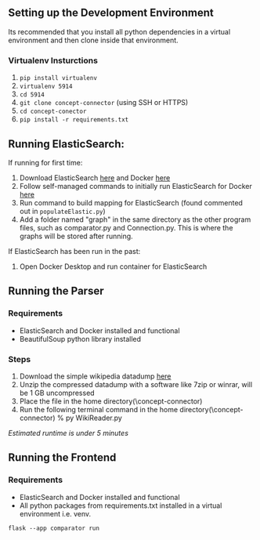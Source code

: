 
## Setting up the Development Environment
Its recommended that you install all python dependencies in a virtual environment and then clone inside that environment.

### Virtualenv Insturctions
1. ```pip install virtualenv```
2. ```virtualenv 5914```
3. ```cd 5914```
4. ```git clone concept-connector``` (using SSH or HTTPS)
5.  ```cd concept-conector```
6.  ```pip install -r requirements.txt```

## Running ElasticSearch:
If running for first time:
1. Download ElasticSearch [here](https://www.elastic.co/guide/en/elasticsearch/reference/7.17/getting-started.html#run-elasticsearch) and Docker [here](https://www.docker.com/products/docker-desktop/)
2. Follow self-managed commands to initially run ElasticSearch for Docker [here](https://www.elastic.co/guide/en/elasticsearch/reference/7.17/getting-started.html#run-elasticsearch)
3. Run command to build mapping for ElasticSearch (found commented out in `populateElastic.py`)
4. Add a folder named "graph" in the same directory as the other program files, such as comparator.py and Connection.py. This is where the graphs will be stored after running.

If ElasticSearch has been run in the past:
1. Open Docker Desktop and run container for ElasticSearch

## Running the Parser
### Requirements
* ElasticSearch and Docker installed and functional
* BeautifulSoup python library installed
### Steps
1. Download the simple wikipedia datadump [here](https://dumps.wikimedia.org/simplewiki/latest/simplewiki-latest-pages-articles-multistream.xml.bz2)
2. Unzip the compressed datadump with a software like 7zip or winrar, will be 1 GB uncompressed
3. Place the file in the home directory(\concept-connector)
4. Run the following terminal command in the home directory(\concept-connector) % py WikiReader.py

_Estimated runtime is under 5 minutes_

## Running the Frontend
### Requirements
* ElasticSearch and Docker installed and functional
* All python packages from requirements.txt installed in a virtual environment i.e. venv.

```flask --app comparator run```

